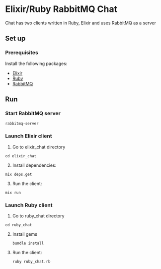 # Elixir/Ruby RabbitMQ Chat
Chat has two clients written in Ruby, Elixir and uses RabbitMQ as a server

## Set up
### Prerequisites
Install the following packages:
* [Elixir](http://elixir-lang.org/install.html)
* [Ruby](https://www.ruby-lang.org/en/documentation/installation/)
* [RabbitMQ](https://www.rabbitmq.com/download.html)

## Run
### Start RabbitMQ server
```
rabbitmq-server
```
### Launch Elixir client
1. Go to elixir_chat directory
```
cd elixir_chat
```
2. Install dependencies:
```
mix deps.get
```
3. Run the client:
```
mix run
```
### Launch Ruby client
1. Go to ruby_chat directory
```
cd ruby_chat
```
2. Install gems
    ```
    bundle install
    ```
3. Run the client:
    ```
    ruby ruby_chat.rb
    ```
